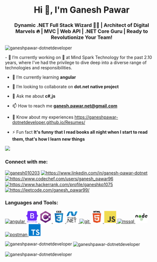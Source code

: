 <h1 align="center",color="red">Hi 👋, I'm Ganesh Pawar</h1>
<h3 align="center">Dynamic .NET Full Stack Wizard 🧙‍♂️ | Architect of Digital Marvels 🔥 | MVC | Web API | .NET Core Guru | Ready to Revolutionize Your Team!</h3>
   
<p align="left"> <img src="https://komarev.com/ghpvc/?username=ganeshpawar-dotnetdeveloper&label=Profile%20views&color=0e75b6&style=flat" alt="ganeshpawar-dotnetdeveloper" /> </p>
- 🔭 I’m currently working on 💼 at Mind Spark Technology for the past 2.10 years, where I've had the privilege to dive deep into a diverse range of technologies and responsibilities.

- 🌱 I’m currently learning **angular**

- 👯 I’m looking to collaborate on **dot.net native project**

- 💬 Ask me about **c#,js**

- 📫 How to reach me **ganesh.pawar.net@gmail.com**

- 📄 Know about my experiences https://ganeshpawar-dotnetdeveloper.github.io/Resumes/

- ⚡ Fun fact **It's funny that I read books all night when I start to read them, that's how I learn new things**
 <p align-left> <img src="https://cdn.dribbble.com/users/1162077/screenshots/3848914/programmer.gif"></p>

<h3 align="left">Connect with me:</h3>
<p align="left">
<a href="https://twitter.com/ganesh010203" target="blank"><img align="center" src="https://raw.githubusercontent.com/rahuldkjain/github-profile-readme-generator/master/src/images/icons/Social/twitter.svg" alt="ganesh010203" height="30" width="40" /></a>
<a href="https://linkedin.com/in/https://www.linkedin.com/in/ganesh-pawar-dotnet" target="blank"><img align="center" src="https://raw.githubusercontent.com/rahuldkjain/github-profile-readme-generator/master/src/images/icons/Social/linked-in-alt.svg" alt="https://www.linkedin.com/in/ganesh-pawar-dotnet" height="30" width="40" /></a>
<a href="https://www.codechef.com/users/https://www.codechef.com/users/ganesh_pawar96" target="blank"><img align="center" src="https://cdn.jsdelivr.net/npm/simple-icons@3.1.0/icons/codechef.svg" alt="https://www.codechef.com/users/ganesh_pawar96" height="30" width="40" /></a>
<a href="https://www.hackerrank.com/https://www.hackerrank.com/profile/ganeshkp1075" target="blank"><img align="center" src="https://raw.githubusercontent.com/rahuldkjain/github-profile-readme-generator/master/src/images/icons/Social/hackerrank.svg" alt="https://www.hackerrank.com/profile/ganeshkp1075" height="30" width="40" /></a>
<a href="https://www.leetcode.com/https://leetcode.com/ganesh_pawar99/" target="blank"><img align="center" src="https://raw.githubusercontent.com/rahuldkjain/github-profile-readme-generator/master/src/images/icons/Social/leet-code.svg" alt="https://leetcode.com/ganesh_pawar99/" height="30" width="40" /></a>
</p>

<h3 align="left">Languages and Tools:</h3>
<p align="left"> <a href="https://angular.io" target="_blank" rel="noreferrer"> <img src="https://angular.io/assets/images/logos/angular/angular.svg" alt="angular" width="40" height="40"/> </a> <a href="https://getbootstrap.com" target="_blank" rel="noreferrer"> <img src="https://raw.githubusercontent.com/devicons/devicon/master/icons/bootstrap/bootstrap-plain-wordmark.svg" alt="bootstrap" width="40" height="40"/> </a> <a href="https://www.w3schools.com/cs/" target="_blank" rel="noreferrer"> <img src="https://raw.githubusercontent.com/devicons/devicon/master/icons/csharp/csharp-original.svg" alt="csharp" width="40" height="40"/> </a> <a href="https://www.w3schools.com/css/" target="_blank" rel="noreferrer"> <img src="https://raw.githubusercontent.com/devicons/devicon/master/icons/css3/css3-original-wordmark.svg" alt="css3" width="40" height="40"/> </a> <a href="https://dotnet.microsoft.com/" target="_blank" rel="noreferrer"> <img src="https://raw.githubusercontent.com/devicons/devicon/master/icons/dot-net/dot-net-original-wordmark.svg" alt="dotnet" width="40" height="40"/> </a> <a href="https://git-scm.com/" target="_blank" rel="noreferrer"> <img src="https://www.vectorlogo.zone/logos/git-scm/git-scm-icon.svg" alt="git" width="40" height="40"/> </a> <a href="https://www.w3.org/html/" target="_blank" rel="noreferrer"> <img src="https://raw.githubusercontent.com/devicons/devicon/master/icons/html5/html5-original-wordmark.svg" alt="html5" width="40" height="40"/> </a> <a href="https://developer.mozilla.org/en-US/docs/Web/JavaScript" target="_blank" rel="noreferrer"> <img src="https://raw.githubusercontent.com/devicons/devicon/master/icons/javascript/javascript-original.svg" alt="javascript" width="40" height="40"/> </a> <a href="https://www.microsoft.com/en-us/sql-server" target="_blank" rel="noreferrer"> <img src="https://www.svgrepo.com/show/303229/microsoft-sql-server-logo.svg" alt="mssql" width="40" height="40"/> </a> <a href="https://nodejs.org" target="_blank" rel="noreferrer"> <img src="https://raw.githubusercontent.com/devicons/devicon/master/icons/nodejs/nodejs-original-wordmark.svg" alt="nodejs" width="40" height="40"/> </a> <a href="https://postman.com" target="_blank" rel="noreferrer"> <img src="https://www.vectorlogo.zone/logos/getpostman/getpostman-icon.svg" alt="postman" width="40" height="40"/> </a> <a href="https://www.typescriptlang.org/" target="_blank" rel="noreferrer"> <img src="https://raw.githubusercontent.com/devicons/devicon/master/icons/typescript/typescript-original.svg" alt="typescript" width="40" height="40"/> </a> </p>

<p><img align="left" src="https://github-readme-stats.vercel.app/api/top-langs?username=ganeshpawar-dotnetdeveloper&show_icons=true&locale=en&layout=compact" alt="ganeshpawar-dotnetdeveloper" /></p>

<p>&nbsp;<img align="center" src="https://github-readme-stats.vercel.app/api?username=ganeshpawar-dotnetdeveloper&show_icons=true&locale=en" alt="ganeshpawar-dotnetdeveloper" /></p>

<p><img align="center" src="https://github-readme-streak-stats.herokuapp.com/?user=ganeshpawar-dotnetdeveloper&" alt="ganeshpawar-dotnetdeveloper" /></p>
